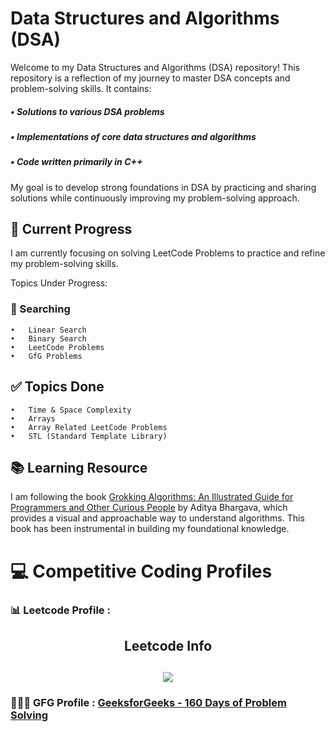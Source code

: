 # Data Structures and Algorithms (DSA)

Welcome to my Data Structures and Algorithms (DSA) repository! This repository is a reflection of my journey to master DSA concepts and problem-solving skills. It contains:

##### •  Solutions to various DSA problems
##### •  Implementations of core data structures and algorithms
##### •  Code written primarily in C++

My goal is to develop strong foundations in DSA by practicing and sharing solutions while continuously improving my problem-solving approach.


## 🚀 Current Progress
I am currently focusing on solving LeetCode Problems to practice and refine my problem-solving skills.

Topics Under Progress:
### 🔎 Searching
	•	Linear Search
	•	Binary Search
	•	LeetCode Problems
    •	GfG Problems


## ✅ Topics Done
    •	Time & Space Complexity
    •	Arrays
    •	Array Related LeetCode Problems
    •	STL (Standard Template Library)


## 📚 Learning Resource

I am following the book [Grokking Algorithms: An Illustrated Guide for Programmers and Other Curious People](https://www.manning.com/books/grokking-algorithms) by Aditya Bhargava, which provides a visual and approachable way to understand algorithms. This book has been instrumental in building my foundational knowledge.


# 💻 Competitive Coding Profiles

### 📊 Leetcode Profile :  

<h2 align="center">Leetcode Info<h2>  
<p align="center">
  
  <img  align=top flex-grow=1 src="https://leetcard.jacoblin.cool/AravaChoudhary?theme=dark&font=Nunito&ext=heatmap" />  
</p>


### 🧑🏻‍💻 GFG Profile : [GeeksforGeeks - 160 Days of Problem Solving](https://www.geeksforgeeks.org/user/aravachoudhary/)